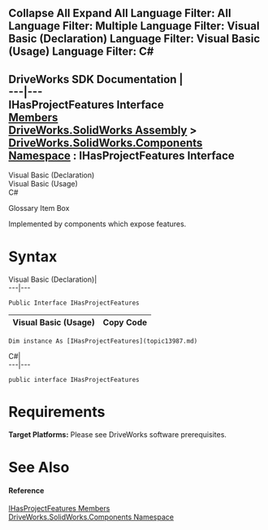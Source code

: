 Collapse All Expand All Language Filter: All  Language Filter: Multiple  Language Filter: Visual Basic (Declaration) Language Filter: Visual Basic (Usage) Language Filter: C#  
---  
DriveWorks SDK Documentation  |   
---|---  
IHasProjectFeatures Interface   
[Members](topic13988.md)   
[DriveWorks.SolidWorks Assembly](topic13342.md) > [DriveWorks.SolidWorks.Components Namespace](topic13925.md) : IHasProjectFeatures Interface  
---  
  
Visual Basic (Declaration)    
Visual Basic (Usage)    
C# 

Glossary Item Box

Implemented by components which expose features. 

# Syntax

Visual Basic (Declaration)|   
---|---  
      
    
    Public Interface IHasProjectFeatures   
  
Visual Basic (Usage)| Copy Code  
---|---  
      
    
    Dim instance As [IHasProjectFeatures](topic13987.md)  
  
C#|   
---|---  
      
    
    public interface IHasProjectFeatures   
  
# Requirements

**Target Platforms:** Please see DriveWorks software prerequisites.

# See Also

#### Reference

[IHasProjectFeatures Members](topic13988.md)   
[DriveWorks.SolidWorks.Components Namespace](topic13925.md)


